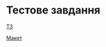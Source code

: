 # Тестове завдання 

[ТЗ](https://drive.google.com/file/d/1YJuJ1nhaJv7SRlJLH05OTw08dxW2TQGK/view)

[Макет](https://www.figma.com/file/zun1oP6NmS2Lmgbcj6e1IG/Test?node-id=0-1)

